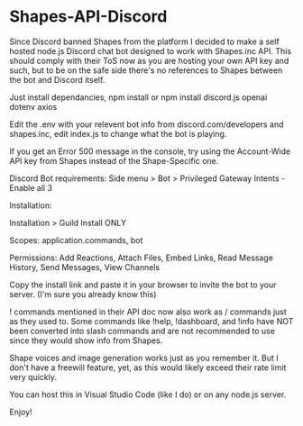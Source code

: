 # Shapes-API-Discord
Since Discord banned Shapes from the platform I decided to make a self hosted node.js Discord chat bot designed to work with Shapes.inc API. 
This should comply with their ToS now as you are hosting your own API key and such, but to be on the safe side there's no references to Shapes between the bot and Discord itself. 

Just install dependancies, npm install or npm install discord.js openai dotenv axios

Edit the .env with your relevent bot info from discord.com/developers and shapes.inc, edit index.js to change what the bot is playing.

If you get an Error 500 message in the console, try using the Account-Wide API key from Shapes instead of the Shape-Specific one. 

Discord Bot requirements:
Side menu > Bot > Privileged Gateway Intents - Enable all 3

Installation:

Installation > Guild Install ONLY

Scopes: application.commands, bot

Permissions: Add Reactions, Attach Files, Embed Links, Read Message History, Send Messages, View Channels

Copy the install link and paste it in your browser to invite the bot to your server. (I'm sure you already know this)

! commands mentioned in their API doc now also work as / commands just as they used to. Some commands like !help, !dashboard, and !info have NOT been converted into slash commands and are not recommended to use since they would show info from Shapes.

Shape voices and image generation works just as you remember it. But I don't have a freewill feature, yet, as this would likely exceed their rate limit very quickly. 

You can host this in Visual Studio Code (like I do) or on any node.js server.

Enjoy!
